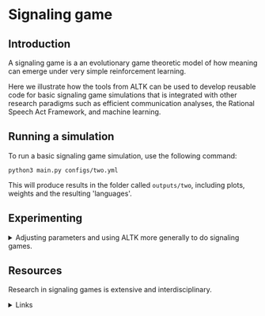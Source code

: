 # Signaling game

## Introduction

A signaling game is a an evolutionary game theoretic model of how meaning can emerge under very simple reinforcement learning.

Here we illustrate how the tools from ALTK can be used to develop reusable code for basic signaling game simulations that is integrated with other research paradigms such as efficient communication analyses, the Rational Speech Act Framework, and machine learning.

## Running a simulation

To run a basic signaling game simulation, use the following command:

`python3 main.py configs/two.yml`

This will produce results in the folder called `outputs/two`, including plots, weights and the resulting 'languages'.

## Experimenting

<details>
<summary> Adjusting parameters and using ALTK more generally to do signaling games.
</summary>

### Existing game parameters

Run different simulations by creating new config files and output folder. One might vary, for example:

- the number of states
- the number of signals
- the number of rounds in a game
- the reward amount

### Using ALTK for signaling games

The most general aspects of the learning agents, measures of communicative success and the language primitives are implemented in ALTK. Some signaling-specific concepts and wrappers implemented in `agents.py`, `languages.py`, and `measures.py`.

This example is limited for simplicity, but is also intended to be an recylable outline for additional simulations, such as:

- extending to more than two agents
- defining more powerful learning agents
- defining different or multiple objectives besides perfect recovery of atomic states
- exploring different evolutionary trajectories of languages in the 2D trade-off space of $( \text{simplicity}, \text{informativeness} )$.

</details>

## Resources

Research in signaling games is extensive and interdisciplinary.
<details>
<summary>
Links
</summary>
<br>

- The idea of a signaling game was introduced by David Lewis in his book, [Convention](https://www.wiley.com/en-us/Convention:+A+Philosophical+Study-p-9780631232568).
- A gentle but profound introduction to signaling games research is Brian Skyrms' book, [Signals](https://oxford.universitypressscholarship.com/view/10.1093/acprof:oso/9780199580828.001.0001/acprof-9780199580828).
- [EGG](https://github.com/facebookresearch/EGG) is a software library for emergent communication and includes a neural agent signaling game [example](https://github.com/facebookresearch/EGG/tree/main/egg/zoo/signal_game).

References

> Kharitonov, Eugene, Roberto Dessì, Rahma Chaabouni, Diane Bouchacourt, and Marco Baroni. 2021. “EGG: A Toolkit for Research on Emergence of LanGuage in Games.” <https://github.com/facebookresearch/EGG>.

> Lazaridou, Angeliki, Alexander Peysakhovich, and Marco Baroni. 2017. “Multi-Agent Cooperation and the Emergence of (Natural) Language,” April. <https://openreview.net/forum?id=Hk8N3Sclg>.

> Lewis, David K. (David Kellogg). 1969. “Convention: A Philosophical Study.” Cambridge: Harvard University Press.

> Skyrms, Brian. 2010. Signals: Evolution, Learning, and Information. Oxford: Oxford University Press. <https://doi.org/10.1093/acprof:oso/9780199580828.001.0001>.

</details>
